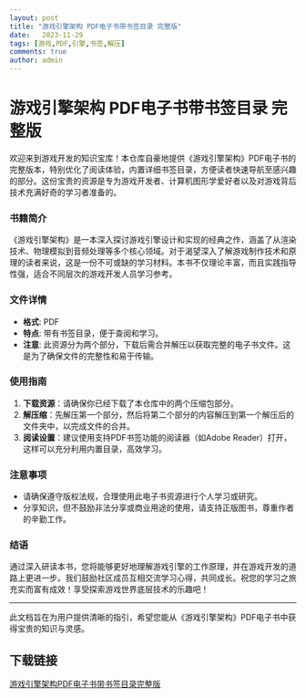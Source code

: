 ```yaml
---
layout: post
title: "游戏引擎架构 PDF电子书带书签目录 完整版"
date:   2023-11-29
tags: [游戏,PDF,引擎,书签,解压]
comments: true
author: admin
---
```

# 游戏引擎架构 PDF电子书带书签目录 完整版

欢迎来到游戏开发的知识宝库！本仓库自豪地提供《游戏引擎架构》PDF电子书的完整版本，特别优化了阅读体验，内置详细书签目录，方便读者快速导航至感兴趣的部分。这份宝贵的资源是专为游戏开发者、计算机图形学爱好者以及对游戏背后技术充满好奇的学习者准备的。

### 书籍简介
《游戏引擎架构》是一本深入探讨游戏引擎设计和实现的经典之作，涵盖了从渲染技术、物理模拟到音频处理等多个核心领域。对于渴望深入了解游戏制作技术和原理的读者来说，这是一份不可或缺的学习材料。本书不仅理论丰富，而且实践指导性强，适合不同层次的游戏开发人员学习参考。

### 文件详情
- **格式**: PDF
- **特点**: 带有书签目录，便于查阅和学习。
- **注意**: 此资源分为两个部分，下载后需合并解压以获取完整的电子书文件。这是为了确保文件的完整性和易于传输。

### 使用指南
1. **下载资源**：请确保你已经下载了本仓库中的两个压缩包部分。
2. **解压缩**：先解压第一个部分，然后将第二个部分的内容解压到第一个解压后的文件夹中，以完成文件的合并。
3. **阅读设置**：建议使用支持PDF书签功能的阅读器（如Adobe Reader）打开，这样可以充分利用内置目录，高效学习。

### 注意事项
- 请确保遵守版权法规，合理使用此电子书资源进行个人学习或研究。
- 分享知识，但不鼓励非法分享或商业用途的使用，请支持正版图书，尊重作者的辛勤工作。

### 结语
通过深入研读本书，您将能够更好地理解游戏引擎的工作原理，并在游戏开发的道路上更进一步。我们鼓励社区成员互相交流学习心得，共同成长。祝您的学习之旅充实而富有成效！享受探索游戏世界底层技术的乐趣吧！

---

此文档旨在为用户提供清晰的指引，希望您能从《游戏引擎架构》PDF电子书中获得宝贵的知识与灵感。

## 下载链接

[游戏引擎架构PDF电子书带书签目录完整版](https://pan.quark.cn/s/8dabff6d3d60)